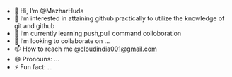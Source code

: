 - 👋 Hi, I’m @MazharHuda
- 👀 I’m interested in attaining github practically to utilize the knowledge of git and github
- 🌱 I’m currently learning push,pull command colloboration
- 💞️ I’m looking to collaborate on ...
- 📫 How to reach me @cloudindia001@gmail.com
- 😄 Pronouns: ...
- ⚡ Fun fact: ...

<!---
MazharHuda/MazharHuda is a ✨ special ✨ repository because its `README.md` (this file) appears on your GitHub profile.
You can click the Preview link to take a look at your changes.
--->
